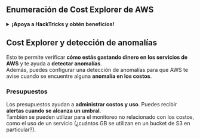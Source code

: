 ## Enumeración de Cost Explorer de AWS

<details>

<summary><strong>¡Apoya a HackTricks y obtén beneficios!</strong></summary>

* Si quieres ver a tu **empresa anunciada en HackTricks** o si quieres acceder a la **última versión de PEASS o descargar HackTricks en PDF**, ¡consulta los [**PLANES DE SUSCRIPCIÓN**](https://github.com/sponsors/carlospolop)!
* Obtén el [**oficial PEASS & HackTricks swag**](https://peass.creator-spring.com)
* Descubre [**The PEASS Family**](https://opensea.io/collection/the-peass-family), nuestra colección exclusiva de [**NFTs**](https://opensea.io/collection/the-peass-family)
* **Únete al** 💬 [**grupo de Discord**](https://discord.gg/hRep4RUj7f) o al [**grupo de telegram**](https://t.me/peass) o **sígueme** en **Twitter** 🐦 [**@carlospolopm**](https://twitter.com/carlospolopm).
* **Comparte tus trucos de hacking enviando PR a los repositorios de GitHub de** [**HackTricks**](https://github.com/carlospolop/hacktricks) y [**HackTricks Cloud**](https://github.com/carlospolop/hacktricks-cloud).

</details>

## Cost Explorer y detección de anomalías

Esto te permite verificar **cómo estás gastando dinero en los servicios de AWS** y te ayuda a **detectar anomalías**.\
Además, puedes configurar una detección de anomalías para que AWS te avise cuando se encuentre alguna **anomalía en los costos**.

### Presupuestos

Los presupuestos ayudan a **administrar costos y uso**. Puedes recibir **alertas cuando se alcanza un umbral**.\
También se pueden utilizar para el monitoreo no relacionado con los costos, como el uso de un servicio (¿cuántos GB se utilizan en un bucket de S3 en particular?).
